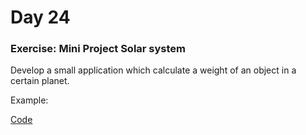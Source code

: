# Day 24
### Exercise: Mini Project Solar system

Develop a small application which calculate a weight of an object in a certain planet.

Example:

<a href="/24_Day_Project_Solar_System/media/images/7hn6wn.gif" alt="Example of code">Code</a>
